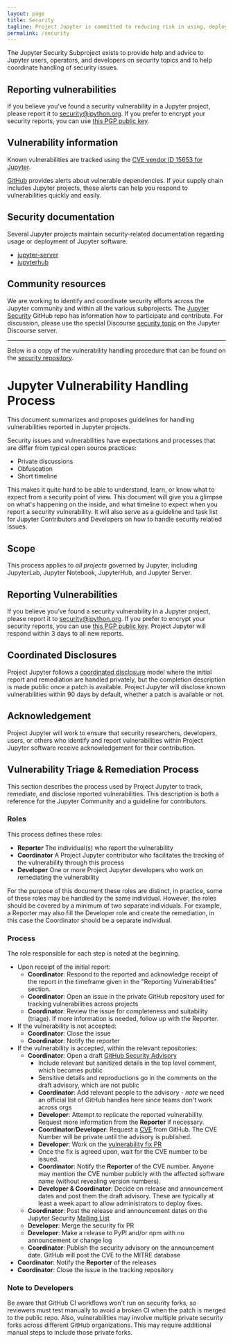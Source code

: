 ```yaml
---
layout: page
title: Security
tagline: Project Jupyter is committed to reducing risk in using, deploying, operating, or developing Jupyter software.
permalink: /security
---
```


The Jupyter Security Subproject exists to provide help and advice to Jupyter
users, operators, and developers on security topics and to help coordinate handling
of security issues.

## Reporting vulnerabilities

If you believe you've found a security vulnerability in a Jupyter project,
please report it to [security@ipython.org](mailto:security@ipython.org).
If you prefer to encrypt your security reports,
you can use [this PGP public key](assets/ipython_security.asc).

## Vulnerability information

Known vulnerabilities are tracked using the [CVE vendor ID 15653 for Jupyter](https://www.cvedetails.com/vulnerability-list/vendor_id-15653/Jupyter.html).

[GitHub](https://docs.github.com/en/code-security/supply-chain-security/managing-vulnerabilities-in-your-projects-dependencies/about-alerts-for-vulnerable-dependencies) provides alerts about vulnerable dependencies.
If your supply chain includes Jupyter projects, these alerts can help you respond to vulnerabilities quickly and easily.

## Security documentation

Several Jupyter projects maintain security-related documentation regarding usage or deployment of
Jupyter software.

- [jupyter-server](https://jupyter-server.readthedocs.io/en/latest/operators/security.html)
- [jupyterhub](https://jupyterhub.readthedocs.io/en/stable/reference/websecurity.html)

## Community resources

We are working to identify and coordinate security efforts across the Jupyter community and within all the various subprojects.
The [Jupyter Security](https://github.com/jupyter/security) GitHub repo has information how to participate and contribute.
For discussion, please use the special Discourse [security topic](https://discourse.jupyter.org/c/special-topics/security/48) on the Jupyter Discourse server.

----

Below is a copy of the vulnerability handling procedure that can be found on the [security repository](https://github.com/jupyter/security).

# Jupyter Vulnerability Handling Process

This document summarizes and proposes guidelines for handling vulnerabilities reported in Jupyter projects. 

Security issues and vulnerabilities have expectations and processes that are differ from typical open source practices:
 - Private discussions
 - Obfuscation
 - Short timeline

This makes it quite hard to be able to understand, learn, or know what to expect from a security point of view. This document
will give you a glimpse on what's happening on the inside, and what timeline to expect when you report a security vulnerability. 
It will also serve as a guideline and task list for Jupyter Contributors and Developers on how to handle security relatied issues.

## Scope

This process applies to *all projects* governed by Jupyter, including JupyterLab, Jupyter Notebook, JupyterHub, and Jupyter Server.

## Reporting Vulnerabilities

If you believe you’ve found a security vulnerability in a Jupyter project, please report it to security@ipython.org. If you prefer 
to encrypt your security reports, you can use [this PGP public key](https://jupyter.org/assets/ipython_security.asc). Project Jupyter 
will respond within 3 days to all new reports.

## Coordinated Disclosures

Project Jupyter follows a [coordinated disclosure](https://cheatsheetseries.owasp.org/cheatsheets/Vulnerability_Disclosure_Cheat_Sheet.html#responsible-or-coordinated-disclosure)
model where the initial report and remediation are handled privately, but the completion description is made public once a patch
is available. Project Jupyter will disclose known vulnerabilities within 90 days by default, whether a patch is available or not.

## Acknowledgement

Project Jupyter will work to ensure that security researchers, developers, users, or others who identify and report vulnerabilities
within Project Jupyter software receive acknowledgement for their contribution. 


## Vulnerability Triage & Remediation Process

This section describes the process used by Project Jupyter to track, remediate, and disclose reported vulnerabilities. 
This description is both a reference for the Jupyter Community and a guideline for contributors.

### Roles

This process defines these roles:
- **Reporter** The individual(s) who report the vulnerability 
- **Coordinator** A Project Jupyter contributor who facilitates the tracking of the vulnerability through this process
- **Developer** One or more Project Jupyter developers who work on remediating the vulnerability

For the purpose of this document these roles are distinct, in practice, some of these roles may be handled by the same individual. However, the roles should be covered by a minimum of two separate individuals. For example, a Reporter may also fill the Developer role and create the remediation, in this case the Coordinator should be a separate individual.

### Process

The role responsible for each step is noted at the beginning.

- Upon receipt of the initial report:
  - **Coordinator**: Respond to the reported and acknowledge receipt of the report in the timeframe given in the "Reporting Vulnerabilities" section.
  - **Coordinator**: Open an issue in the private GitHub repository used for tracking vulnerabilities across projects
  - **Coordinator**: Review the issue for completeness and suitability (triage). If more information is needed, follow up with the Reporter.
- If the vulnerability is not accepted:
  - **Coordinator**: Close the issue
  - **Coordinator**: Notify the reporter
- If the vulnerability is accepted, within the relevant repositories:
  - **Coordinator**: Open a draft [GitHub Security Advisory](https://docs.github.com/en/code-security/repository-security-advisories/about-github-security-advisories-for-repositories#about-github-security-advisories)
    - Include relevant but sanitized details in the top level comment, which becomes public
    - Sensitive details and reproductions go in the comments on the draft advisory, which are not public
    - **Coordinator**: Add relevant people to the advisory - *note* we need an official list of GitHub handles here since teams don't work across orgs
    - **Developer**: Attempt to replicate the reported vulnerability. Request more information from the **Reporter** if necessary.
    - **Coordinator**/**Developer**: Request a [CVE](https://docs.github.com/en/code-security/repository-security-advisories/about-github-security-advisories-for-repositories#cve-identification-numbers) from GitHub. The CVE Number will be private until the advisory is published.
    - **Developer**: Work on the [vulnerability fix PR](https://docs.github.com/en/code-security/repository-security-advisories/collaborating-in-a-temporary-private-fork-to-resolve-a-repository-security-vulnerability#creating-a-temporary-private-fork)
    - Once the fix is agreed upon, wait for the CVE number to be issued.
    - **Coordinator**: Notify the **Reporter** of the CVE number. Anyone may mention the CVE number publicly with the affected software name (without revealing version numbers).
    - **Developer & Coordinator**: Decide on release and announcement dates and post them the draft advisory.  These are typically at least a week apart to allow administrators to deploy fixes.
  - **Coordinator**: Post the release and announcement dates on the Jupyter Security [Mailing List]([security@ipython.org](mailto:security@ipython.org))
  - **Developer**: Merge the security fix PR
  - **Developer**: Make a release to PyPI and/or npm with no announcement or change log
  - **Coordinator**: Publish the security advisory on the announcement date.  GitHub will post the CVE to the MITRE database
- **Coordinator**: Notify the **Reporter** of the releases
- **Coordinator**: Close the issue in the tracking repository

### Note to Developers

Be aware that GitHub CI workflows won't run on security forks, so reviewers must test manually to avoid a broken CI when the patch is merged to the public repo. Also, vulnerabilities may involve multiple private security forks across different GitHub organizations. This may require additional manual steps to include those private forks.


